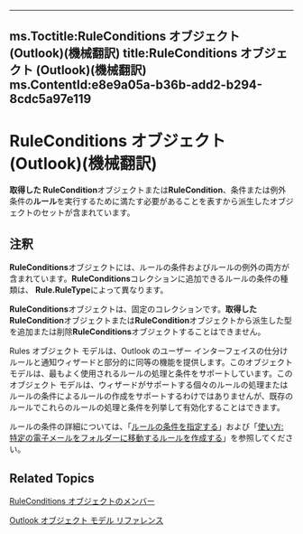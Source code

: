 

---
ms.Toctitle:RuleConditions オブジェクト (Outlook)(機械翻訳)
title:RuleConditions オブジェクト (Outlook)(機械翻訳)
ms.ContentId:e8e9a05a-b36b-add2-b294-8cdc5a97e119
---
# RuleConditions オブジェクト (Outlook)(機械翻訳)




**取得した RuleCondition**オブジェクトまたは**RuleCondition**、条件または例外条件の**ルール**を実行するために満たす必要があることを表すから派生したオブジェクトのセットが含まれています。

## 注釈
**RuleConditions**オブジェクトには、ルールの条件およびルールの例外の両方が含まれています。**RuleConditions**コレクションに追加できるルールの条件の種類は、 **Rule.RuleType**によって異なります。



**RuleConditions**オブジェクトは、固定のコレクションです。**取得した RuleCondition**オブジェクトまたは**RuleCondition**オブジェクトから派生した型を追加または削除**RuleConditions**オブジェクトすることはできません。



Rules オブジェクト モデルは、Outlook のユーザー インターフェイスの仕分けルールと通知ウィザードと部分的に同等の機能を提供します。このオブジェクト モデルは、最もよく使用されるルールの処理と条件をサポートしています。このオブジェクト モデルは、ウィザードがサポートする個々のルールの処理またはルールの条件によるルールの作成をサポートするわけではありませんが、既存のルールでこれらのルールの処理と条件を列挙して有効化することはできます。



ルールの条件の詳細については、「[ルールの条件を指定する](812c131a-fe23-1b8b-5e2d-9459d7102630)」および「[使い方: 特定の電子メールをフォルダーに移動するルールを作成する](e72fa307-8224-c2d2-1318-a18cd8e9f22f.md)」を参照してください。



## Related Topics

[RuleConditions オブジェクトのメンバー](b2af6ebf-f9f8-8106-20a3-1725c3b78174.md)

[Outlook オブジェクト モデル リファレンス](73221b13-d8d8-99b8-3394-b95dbbfd5ddc.md)




